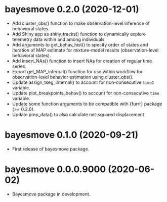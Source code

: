 # bayesmove 0.2.0 (2020-12-01)

* Add cluster_obs() function to make observation-level inference of behavioral states.
* Add Shiny app as shiny_tracks() function to dynamically explore telemetry data within and among individuals.
* Add arguments to get_behav_hist() to specify order of states and iteration of MAP estimate for mixture-model results (observation-level behavioral states).
* Add insert_NAs() function to insert NAs for creation of regular time series.
* Export get_MAP_internal() function for use within workflow for observation-level behavior estimation using cluster_obs().
* Update assign_tseg_internal() to account for non-consecutive `time1` variable.
* Update plot_breakpoints_behav() to account for non-consecutive `time` variable.
* Update some function arguments to be compatible with {furrr} package (>= 0.2.0).
* Update prep_data() to also calculate net-squared displacement


# bayesmove 0.1.0 (2020-09-21)

* First release of bayesmove package.


# bayesmove 0.0.0.9000 (2020-06-02)

* Bayesmove package in development.
